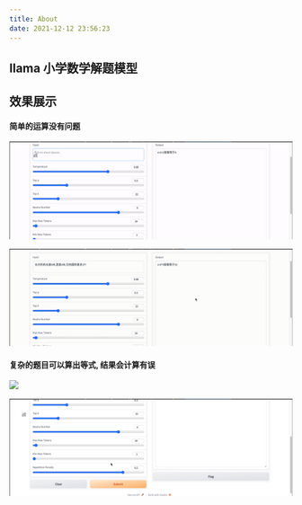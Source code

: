 ```yaml
---
title: About
date: 2021-12-12 23:56:23
---
```


## llama 小学数学解题模型
## 效果展示
#### 简单的运算没有问题
![](https://raw.githubusercontent.com/dijiatrustlight/Chart_bed/master/img/Kapture%202023-05-05%20at%2017.41.37.gif)


![](https://raw.githubusercontent.com/dijiatrustlight/Chart_bed/master/img/Kapture%202023-05-05%20at%2017.47.46.gif)


#### 复杂的题目可以算出等式, 结果会计算有误
![](https://raw.githubusercontent.com/dijiatrustlight/Chart_bed/master/img/Kapture%202023-05-05%20at%2017.52.56.gif)

![](https://raw.githubusercontent.com/dijiatrustlight/Chart_bed/master/img/Kapture%202023-05-05%20at%2017.58.44.gif)